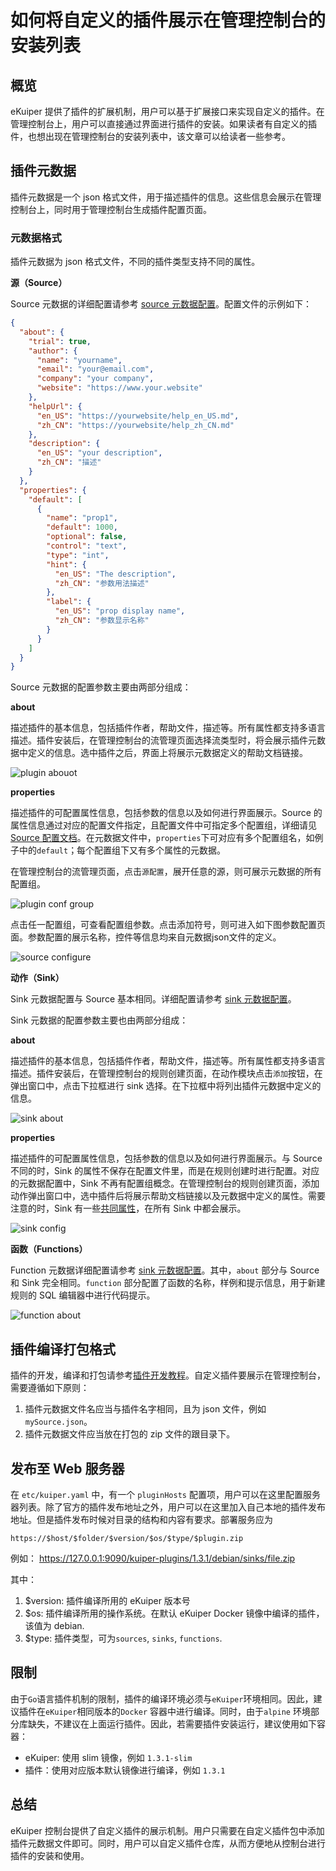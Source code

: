 # 如何将自定义的插件展示在管理控制台的安装列表

## 概览

eKuiper 提供了插件的扩展机制，用户可以基于扩展接口来实现自定义的插件。在管理控制台上，用户可以直接通过界面进行插件的安装。如果读者有自定义的插件，也想出现在管理控制台的安装列表中，该文章可以给读者一些参考。

## 插件元数据

插件元数据是一个 json 格式文件，用于描述插件的信息。这些信息会展示在管理控制台上，同时用于管理控制台生成插件配置页面。

### 元数据格式

插件元数据为 json 格式文件，不同的插件类型支持不同的属性。

**源（Source）**

Source 元数据的详细配置请参考 [source 元数据配置](../../extension/native/develop/overview.md#source-元数据文件格式)。配置文件的示例如下：

```json
{
  "about": {
    "trial": true,
    "author": {
      "name": "yourname",
      "email": "your@email.com",
      "company": "your company",
      "website": "https://www.your.website"
    },
    "helpUrl": {
      "en_US": "https://yourwebsite/help_en_US.md",
      "zh_CN": "https://yourwebsite/help_zh_CN.md"
    },
    "description": {
      "en_US": "your description",
      "zh_CN": "描述"
    }
  },
  "properties": {
    "default": [
      {
        "name": "prop1",
        "default": 1000,
        "optional": false,
        "control": "text",
        "type": "int",
        "hint": {
          "en_US": "The description",
          "zh_CN": "参数用法描述"
        },
        "label": {
          "en_US": "prop display name",
          "zh_CN": "参数显示名称"
        }
      }
    ]
  }
}
```

Source 元数据的配置参数主要由两部分组成：

**about**

描述插件的基本信息，包括插件作者，帮助文件，描述等。所有属性都支持多语言描述。插件安装后，在管理控制台的流管理页面选择流类型时，将会展示插件元数据中定义的信息。选中插件之后，界面上将展示元数据定义的帮助文档链接。

![plugin abouot](resources/source_about.png)

**properties**

描述插件的可配置属性信息，包括参数的信息以及如何进行界面展示。Source 的属性信息通过对应的配置文件指定，且配置文件中可指定多个配置组，详细请见[Source 配置文档](../../extension/native/develop/source.md#处理配置)。在元数据文件中，`properties`下可对应有多个配置组名，如例子中的`default`；每个配置组下又有多个属性的元数据。

在管理控制台的流管理页面，点击`源配置`，展开任意的源，则可展示元数据的所有配置组。

![plugin conf group](resources/source_confkey.png)

点击任一配置组，可查看配置组参数。点击添加符号，则可进入如下图参数配置页面。参数配置的展示名称，控件等信息均来自元数据json文件的定义。

![source configure](resources/source_conf.png)

**动作（Sink）**

Sink 元数据配置与 Source 基本相同。详细配置请参考 [sink 元数据配置](../../extension/native/develop/overview.md#sink-元数据文件格式)。

Sink 元数据的配置参数主要也由两部分组成：

**about**

描述插件的基本信息，包括插件作者，帮助文件，描述等。所有属性都支持多语言描述。插件安装后，在管理控制台的规则创建页面，在动作模块点击`添加`按钮，在弹出窗口中，点击下拉框进行 sink 选择。在下拉框中将列出插件元数据中定义的信息。

![sink about](resources/sink_about.png)

**properties**

描述插件的可配置属性信息，包括参数的信息以及如何进行界面展示。与 Source 不同的时，Sink 的属性不保存在配置文件里，而是在规则创建时进行配置。对应的元数据配置中，Sink 不再有配置组概念。在管理控制台的规则创建页面，添加动作弹出窗口中，选中插件后将展示帮助文档链接以及元数据中定义的属性。需要注意的时，Sink 有一些[共同属性](../../rules/overview.md#目标动作)，在所有 Sink 中都会展示。

![sink config](resources/sink_conf.png)

**函数（Functions）**

Function 元数据详细配置请参考 [sink 元数据配置](../../extension/native/develop/overview.md#functions-元数据文件格式)。其中，`about` 部分与 Source 和 Sink 完全相同。`function` 部分配置了函数的名称，样例和提示信息，用于新建规则的 SQL 编辑器中进行代码提示。

![function about](resources/function_about.png)

## 插件编译打包格式

插件的开发，编译和打包请参考[插件开发教程](../../extension/native/develop/plugins_tutorial.md)。自定义插件要展示在管理控制台，需要遵循如下原则：

1. 插件元数据文件名应当与插件名字相同，且为 json 文件，例如`mySource.json`。
2. 插件元数据文件应当放在打包的 zip 文件的跟目录下。

## 发布至 Web 服务器

在 `etc/kuiper.yaml` 中，有一个 `pluginHosts` 配置项，用户可以在这里配置服务器列表。除了官方的插件发布地址之外，用户可以在这里加入自己本地的插件发布地址。但是插件发布时候对目录的结构和内容有要求。部署服务应为

```
https://$host/$folder/$version/$os/$type/$plugin.zip
```

例如： https://127.0.0.1:9090/kuiper-plugins/1.3.1/debian/sinks/file.zip

其中：

1. $version: 插件编译所用的 eKuiper 版本号
2. $os: 插件编译所用的操作系统。在默认 eKuiper Docker 镜像中编译的插件，该值为 debian.
3. $type: 插件类型，可为`sources`, `sinks`, `functions`.


## 限制

由于`Go`语言插件机制的限制，插件的编译环境必须与`eKuiper`环境相同。因此，建议插件在`eKuiper`相同版本的`Docker` 容器中进行编译。同时，由于`alpine` 环境部分库缺失，不建议在上面运行插件。因此，若需要插件安装运行，建议使用如下容器：

- eKuiper: 使用 slim 镜像，例如 `1.3.1-slim`
- 插件：使用对应版本默认镜像进行编译，例如 `1.3.1`

## 总结

eKuiper 控制台提供了自定义插件的展示机制。用户只需要在自定义插件包中添加插件元数据文件即可。同时，用户可以自定义插件仓库，从而方便地从控制台进行插件的安装和使用。
